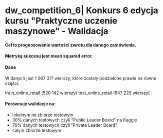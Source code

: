 # dw_competition_6| Konkurs 6 edycja kursu "Praktyczne uczenie maszynowe" - Walidacja

#### Cel to prognozowanie wartości zwrotu dla danego zamówienia.

#### Metryką sukcesu jest mean squared error.

#### Dane
W danych jest 1 067 371 wierszy, które zostały podzielone prawie na równe części:

train_online_retail (520 142 wierszy)
test_online_retail (547 229 wierszy)

#### Porównuje walidacje na:
- lokalnym na zbiorze testowym
- 30% danych testowych czyli "Public Leader Board" na Kaggle
- 70% danych testowych czyli "Private Leader Board"
- całym zbiorze testowym
